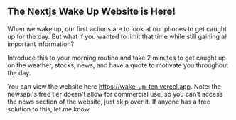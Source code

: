 ## The Nextjs Wake Up Website is Here!

When we wake up, our first actions are to look at our phones to get caught up for the day. But what if you wanted to limit that time while still gaining all important information?

Introduce this to your morning routine and take 2 minutes to get caught up on the weather, stocks, news, and have a quote to motivate you throughout the day.

You can view the website here https://wake-up-ten.vercel.app.
Note: the newsapi's free tier doesn't allow for commercial use, so you can't access the news section of the website, just skip over it. If anyone has a free solution to this, let me know.
